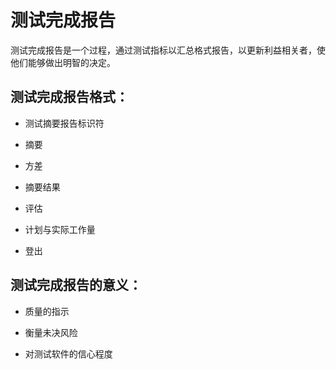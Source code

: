 # 测试完成报告

测试完成报告是一个过程，通过测试指标以汇总格式报告，以更新利益相关者，使他们能够做出明智的决定。

## 测试完成报告格式：

* 测试摘要报告标识符

* 摘要

* 方差

* 摘要结果

* 评估

* 计划与实际工作量

* 登出

## 测试完成报告的意义：

* 质量的指示

* 衡量未决风险

* 对测试软件的信心程度

